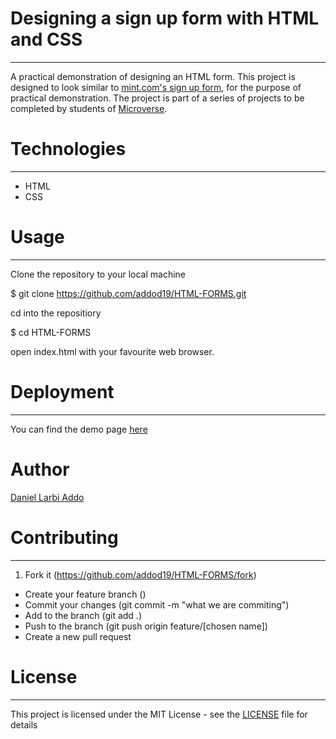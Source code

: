 # Designing a sign up form with HTML and CSS
----

A practical demonstration of designing an HTML form. This project is designed to look similar to [mint.com's sign up form](https://accounts.intuit.com/signup.html), for the purpose of practical demonstration. The project is part of a series of projects to be completed by students of [Microverse](https://www.microverse.org/).


# Technologies
----

- HTML
- CSS

# Usage
----

Clone the repository to your local machine

$ git clone https://github.com/addod19/HTML-FORMS.git

cd into the repositiory

$ cd HTML-FORMS

open index.html with your favourite web browser.

# Deployment
----

You can find the demo page [here]()

# Author

[Daniel Larbi Addo](www.github.com/addod19)

# Contributing 
----

1. Fork it (https://github.com/addod19/HTML-FORMS/fork)
+  Create your feature branch ()
+  Commit your changes (git commit -m "what we are commiting")
+  Add to the branch (git add .)
+  Push to the branch (git push origin feature/[chosen name])
+  Create a new pull request

# License
----

This project is licensed under the MIT License - see the [LICENSE](https://github.com/addod19/HTML-FORMS/blob/dev/LICENSE.md) file for details